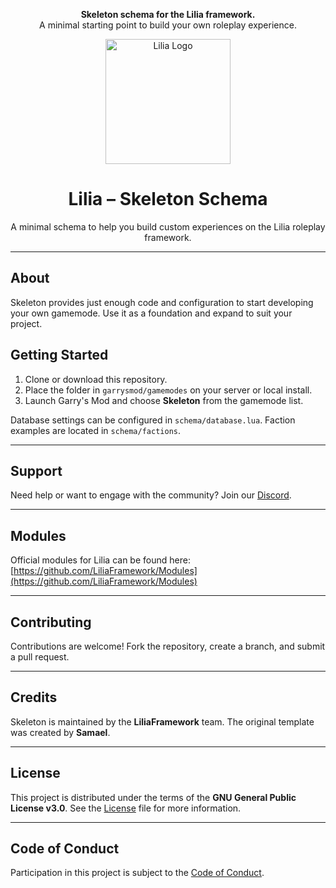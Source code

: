 <p align="center">
  <b>Skeleton schema for the Lilia framework.</b><br/>
  A minimal starting point to build your own roleplay experience.
</p>

<p align="center">
  <img src="https://github.com/LiliaFramework/Lilia/blob/main/logo.png?raw=true" alt="Lilia Logo" width="200" />
</p>

<h1 align="center">Lilia – Skeleton Schema</h1>
<p align="center">A minimal schema to help you build custom experiences on the Lilia roleplay framework.</p>

---

## About

Skeleton provides just enough code and configuration to start developing your own gamemode. Use it as a foundation and expand to suit your project.

## Getting Started

1. Clone or download this repository.
2. Place the folder in `garrysmod/gamemodes` on your server or local install.
3. Launch Garry's Mod and choose **Skeleton** from the gamemode list.

Database settings can be configured in `schema/database.lua`. Faction examples are located in `schema/factions`.

---

## Support

Need help or want to engage with the community? Join our [Discord](https://discord.gg/52MSnh39vw).

---

## Modules

Official modules for Lilia can be found here:
[https://github.com/LiliaFramework/Modules](https://github.com/LiliaFramework/Modules)

---

## Contributing

Contributions are welcome! Fork the repository, create a branch, and submit a pull request.

---

## Credits

Skeleton is maintained by the **LiliaFramework** team. The original template was created by **Samael**.

---

## License

This project is distributed under the terms of the **GNU General Public License v3.0**. See the [License](./License) file for more information.

---

## Code of Conduct

Participation in this project is subject to the [Code of Conduct](./Code_Of_Conduct.md).
